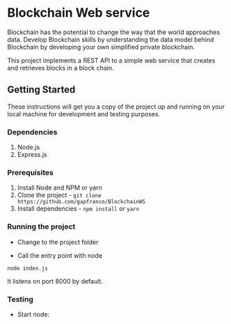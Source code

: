 # Blockchain Web service

Blockchain has the potential to change the way that the world approaches data. Develop Blockchain skills by understanding the data model behind Blockchain by developing your own simplified private blockchain.

This project implements a REST API to a simple web service that creates and retrieves blocks in a block chain.

## Getting Started

These instructions will get you a copy of the project up and running on your local machine for development and testing purposes.

### Dependencies

1. Node.js
2. Express.js

### Prerequisites

1. Install Node and NPM or yarn
2. Clone the project - `git clone https://github.com/gapfranco/BlockchainWS`
3. Install dependencies - `npm install` or `yarn`

### Running the project

- Change to the project folder

- Call the entry point with node

```
node index.js
```

It listens on port 8000 by default.

### Testing

- Start node:
